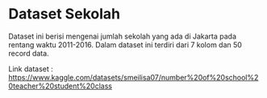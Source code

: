 # Dataset Sekolah
Dataset ini berisi mengenai jumlah sekolah yang ada di Jakarta pada rentang waktu 2011-2016. Dalam dataset ini terdiri dari 7 kolom dan 50 record data.

Link dataset : https://www.kaggle.com/datasets/smeilisa07/number%20of%20school%20teacher%20student%20class
